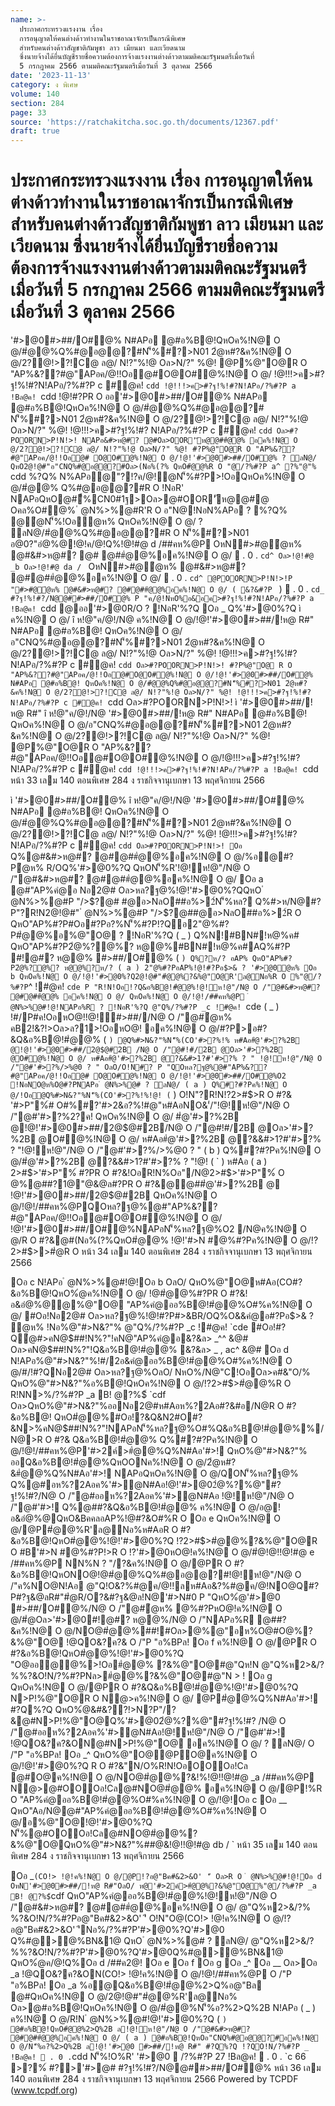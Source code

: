 ```yaml
---
name: >-
  ประกาศกระทรวงแรงงาน เรื่อง
  การอนุญาตให้คนต่างด้าวทำงานในราชอาณาจักรเป็นกรณีพิเศษ
  สำหรับคนต่างด้าวสัญชาติกัมพูชา ลาว เมียนมา และเวียดนาม
  ซึ่งนายจ้างได้ยื่นบัญชีรายชื่อความต้องการจ้างแรงงานต่างด้าวตามมติคณะรัฐมนตรีเมื่อวันที่
  5 กรกฎาคม 2566 ตามมติคณะรัฐมนตรีเมื่อวันที่ 3 ตุลาคม 2566
date: '2023-11-13'
category: ง พิเศษ
volume: 140
section: 284
page: 33
source: 'https://ratchakitcha.soc.go.th/documents/12367.pdf'
draft: true
---
```


# ประกาศกระทรวงแรงงาน เรื่อง การอนุญาตให้คนต่างด้าวทำงานในราชอาณาจักรเป็นกรณีพิเศษ สำหรับคนต่างด้าวสัญชาติกัมพูชา ลาว เมียนมา และเวียดนาม ซึ่งนายจ้างได้ยื่นบัญชีรายชื่อความต้องการจ้างแรงงานต่างด้าวตามมติคณะรัฐมนตรีเมื่อวันที่ 5 กรกฎาคม 2566 ตามมติคณะรัฐมนตรีเมื่อวันที่ 3 ตุลาคม 2566

'#>@0#>##/O#@% N#APอ @#อ%B@!QหOค%!N@ O @/#ํ@@%Q%#@อ@@?#N'็%#?>N01 2ํ@ห#?&ค%!N@ O @/2?@!>?!C@ ล@/ N!?"%!@ Oล>N/?" %@! @P%@"O@R O "AP%&??#@"APอค/@!!Oอ@#O@O#@%!N@ O @/ !@!!!>ค>#?ฐ!%!#?N!APอ/?%#?P c #@ค! `cdd !@!!!>ค>#?ฐ!%!#?N!APอ/?%#?P a !Bล@ค! `cdd !@!#?PR O ออ'#>@0#>##/O#@% N#APอ @#อ%B@!QหOค%!N@ O @/#ํ@@%Q%#@อ@@?# N'็%#?>N01 2ํ@ห#?&ค%!N@ O @/2?@!>?!C@ ล@/ N!?"%!@ Oล>N/?" %@! !@!!!>ค>#?ฐ!%!#? N!APอ/?%#?P c #@ค! `cdd Oล>#?POORN>P!N!>! NAPอ&#>ห@#? @#Oล>OOR'ัห@@##ํ@@% อค%!N@ O @/2?@!>?!C@ ล@/ N!?"%!@ Oล>N/?" %@! #?P%@"O@R O "AP%&??#@"APอค/@!!Oอ@# O@O#@%!N@ O @/!@!'#>@0#>##/O#@% ? ลN@/ QหO2@!@#"อ"CNQ%#@อ@@?#Oล>(Nอ%(?% QหO#ํ@@%R O "@/?%#?P a^ ?%"@"% `cdd %?Q% N%APอ@"?!?ค/@!ํ@N'็%#?P>!OอQหOค%!N@ O @/#ํ@@% Q%#@อ@@?#R O !NอR' NAPอQหO@#ื้%CN0#1ฐ>Oล>@#OOR'ัห@@#@ Oคล%O#@% ํ @N%>%@#R'R O อ"N@!NอN%APอ ? %?Q% @ํ@N'็%!Oอํ@ห% QหOค%!N@ O @/ ? ลN@/#ํ@@%Q%#@อ@@?#R O N'็%#?>N01 อ@0?"อํ@%@!@!ค/@!Q%!@!#@ d /##คห%@P OหN#>#@ํ@ห% @#&#>ห@#? @# @##ํ@@%อค%!N@ O @/  . 0 . `cd^ Oล>!@!#@ _b Oล>!@!#@ da / ` OหN#>#@ํ@ห% @#&#>ห@#? @#@##ํ@@%อค%!N@ O @/  . 0 . `cd^ @POORN>P!N!>!P "#>#@ํ@ห% @#&#>ห@#? @#@##ํ@@%อค%!N@ O @/ ( &?&#?P ` )  . 0 . `cd_ #?ฐ!%!#?/N@@##>##/O#@% P "ค/@!NหO%อ&อค>#?ฐ!%!#?N!APอ/?%#?P a !Bล@ค! `cdd @ออ'#>@0R/O ? !NอR'%?Q Oอ _ Q%'#>@0%?Q ì ค%!N@ O @/ î ห!@"ค/@!/N@ ค%!N@ O @/!@!'#>@0#>##/!ห@ R#" N#APอ @#อ%B@! QหOค%!N@ O @/อ"CNQ%#@อ@@?#N'็%#?>N01 2ํ@ห#?&ค%!N@ O @/2?@!>?!C@ ล@/ N!?"%!@ Oล>N/?" %@! !@!!!>ค>#?ฐ!%!#?N!APอ/?%#?P c #@ค! `cdd Oล>#?POORN>P!N!>! #?P%@"O@ R O "AP%&??#@"APอค/@!!Oอ@#O@O#@%!N@ O @/!@!'#>@0#>##/O#@% N#APอ @#อ%B@! QหOค%!N@ O @/#ํ@@%Q%#@อ@@?#N'็%#?>N01 2ํ@ห#?&ค%!N@ O @/2?@!>?!C@ ล@/ N!?"%!@ Oล>N/?" %@! !@!!!>ค>#?ฐ!%!#?N!APอ/?%#?P c #@ค! `cdd Oล>#?POORN>P!N!>! ì '#>@0#>##/!ห@ R#" î ห!@"ค/@!/N@ '#>@0#>##/!ห@ R#" N#APอ @#อ%B@! QหOค%!N@ O @/อ"CNQ%#@อ@@?#N'็%#?>N01 2ํ@ห#?&ค%!N@ O @/2?@!>?!C@ ล@/ N!?"%!@ Oล>N/?" %@! @P%@"O@R O "AP%&??#@"APอค/@!!Oอ@#O@O#@%!N@ O @/!@!!!>ค>#?ฐ!%!#? N!APอ/?%#?P c #@ค! `cdd !@!!!>ค>#?ฐ!%!#?N!APอ/?%#?P a !Bล@ค! `cdd หน้า 33 เลม 140 ตอนพิเศษ 284 ง ราชกิจจานุเบกษา 13 พฤศจิกายน 2566

ì '#>@0#>##/O#@% î ห!@"ค/@!/N@ '#>@0#>##/O#@% N#APอ @#อ%B@! QหOค%!N@ O @/#ํ@@%Q%#@อ@@?#N'็%#?>N01 2ํ@ห#?&ค%!N@ O @/2?@!>?!C@ ล@/ N!?"%!@ Oล>N/?" %@! !@!!!>ค>#?ฐ!%!#?N!APอ/?%#?P c #@ค! `cdd Oล>#?POORN>P!N!>! Oอ ` Q%@#&#>ห@#? @#@##ํ@@%อค%!N@ O @/%อ@#?Pํ@ห% R/OQ%'#>@0%?Q QหON'็%R'!@!ห!@"/N@ O /"@#&#>ห@#? @#@##ํ@@%อค%!N@ O @/ Oอ a @#"AP%คํ@อ Nอ2@# Oล>หล?ฐ@%!@!'#>@0%?QQหO ํ @N%>%@#P "/>$?@# #@อ>NลO##อ%>2์N'็%หล? Q%#>ห/N@#?P"?R!N2@!@#" ํ @N%>%@#P "/>$?@##@อ>NลO##อ%>2์R O QหO"AP%#?P#Oอ#?Pอ?%N'็%#?P!?Qอ2"@%#?P#ํ@@%อ%@"O@ ? !NอR'%?Q ( _ ) Q%N!#BN#!ห@%ค# QหO"AP%#?P2ํ@%?@%? ห@@%#BN#!ห@%ค#AQ%#?P #!@#? ห@@% #>##/O#@% ( ` ) Q%?ห/? อAP% QหO"AP%#?P2ํ@%?@%? ห@@%?ห/? ( a ) 2"@%#?PอAP%!@!#?Pอ$>& ? '#>@0ํ@ห% Oอ b QหOค%!N@ O @/!@!'#>@0%?Q2@!@#"#ํ@@%?&%@"O@R'ล@Nอ%R O %"@/?%#?P `^ !#@ค! `cde P "R!N!Oอ!?Q&อ%B@!#ํ@@%!@!ห!@"/N@ O /"@#&#>ห@#? @#@##ํ@@% อค%!N@ O @/ QหOค%!N@ O @/!@!/##คห%@P ํ @N%>%@#!@!NAPอ%R ? !NอR'%?Q @"Q%/?%#?P _c !#@ค! `cde ( _ ) !#/P#ค!OอหO@!!@!#>##//N@ O /"@#ํ@ห% คB2!&?!>Oล>ล?1>!OอหO@! อค%!N@ O @/#?P>อ#?&Q&อ%B@!#ํ@@% ( ` ) @Q%#>N&?"%N'็%(CO'#>?%!% ห#Aอ#ํ@'#>?%2B @!@!'#>@0#>##/2@$@#2B /N@ O /"@#!#/2B @Oล>'#>?%2B @O#@%!N@ O @/ ห#Aอ#ํ@'#>?%2B @?&&#>1?#'#>?% ? " !@!ห!@"/N@ O /"@#'#>?%/>%@0 ? " OลO/O!N#? P "QOหล?ฐ@%@#"AP%&??#@"APอค/@!!Oอ@# O@O#@%!N@ O @/!@!'#>@0#>##/O#@%O2 !NอNO@ห%O@#?PNAPอ ํ @N%>%@# ? ลN@/ ( a ) Q%#?#?Pค%!N@ O @/!Oอ@Q%#>N&?"%N'็%(CO'#>?%!%!@! ( ` ) O!N"?R!N!?2>#$>R O #?& '#>P"%์# O#%#?'#>2&อ?%!#@"ห#AอNO&'่/"!@!ห!@"/N@ O /"@#'#>?%2?ค! QหOค%!N@ O @/ #ํ@'#>?%2B @!@!'#>@0#>##/2@$@#2B/N@ O /"@#!#/2B @Oล>'#>?%2B @O#@%!N@ O @/ ห#Aอ#ํ@'#>?%2B @?&&#>1?#'#>?% ? "!@!ห!@"/N@ O /"@#'#>?%/>%@0 ? " ( b ) Q%#?#?Pค%!N@ O @/#ํ@'#>?%2B @?&&#>1?#'#>?% ? "!@! ( ` ) ห#Aอ ( a ) 2>#$>'#>P"%์ #?PR O #?&!OอR!N%Oอ"/N@2>#$>'#>P"%์ O @%@##?1@"@&@ล#?PR O #?&@@##ํ@'#>?%2B @ !@!'#>@0#>##/2@$@#2B QหOค%!N@ O @/!@!/##คห%@PQOหล?ฐ@%@#"AP%&??#@"APอค/@!!Oอ@#O@O#@%!N@ O @/ !@!'#>@0#>##/O#@%NAPอN'็%หล?ฐ@%O2 /N@ค%!N@ O @/R O #?&@#(Nอ%(?%QหO#ํ@@% !@!'#>N #@%#?Pค%!N@ O @/!?2>#$>>#ํ@R O หน้า 34 เลม 140 ตอนพิเศษ 284 ง ราชกิจจานุเบกษา 13 พฤศจิกายน 2566

Oอ c N!APอ ํ @N%>%@#!@!Oอ b OลO/ QหO%@"O@ห#Aอ(CO#?&อ%B@!QหO%ํ@ค%!N@ O @/ !@#ํ@@%#?PR O #?&!อ&อํ@%@@%@"O@ "AP%คํ@ออ%B@!#ํ@@%O#%ค%!N@ O @/ #Oอ!Nอ2@# Oล>หล?ฐ@%!@!#?P#>&BR/OQ%O&&คํ@อ#?Pอ$>& ? ํ@ห% !Nอ%@"#>N&?"% @"Q%/?%#?P _c !#@ค! `cde #Oอ!#?Qํ@#>คN@$##!N%?"!คN@"AP%คํ@อ&?&ล> _^^ &@# Oล>คN@$##!N%?"!Q&อ%B@!#ํ@@% &?&ล> _ , ac^ &@# Oอ d N!APอ%@"#>N&?"%!#/2อ&คํ@ออ%B@!#ํ@@%O#%ค%!N@ O @/#/!#?QNอ2@# Oล>หล?ฐ@%OลO/ NหO%/N@"C!OอOล>ค#&"O/% QหO%@"#>N&?"%อ%B@!QหOค%!N@ O @/!?2>#$>#ํ@@%R O R!NN>%/?%#?P _a B! @?%$์ `cdf Oล>QหO%@"#>N&?"%ออNอ2@#ห#Aอห%?2Aอ#?&#อ/N@R O #?&อ%B@! QหO#ํ@@%#Oอ!?&Q&N2#O#?&N>%คN@$##!N%?"!NAPอN'็%หล?ฐ@%O#%Q&อ%B@!#ํ@@%%/N@>R O #?& Q&อ%B@!#ํ@@% Q%#?#?Pค%!N@ O @/!@!/##คห%@P'#>2ค์>#ํ@@%Q%N#Aอ'#>! QหO%@"#>N&?"% ออQ&อ%B@!#ํ@@%QหOONค%!N@ O @/2ํ@ห#?&#ํ@@%Q%N#Aอ'#>! NAPอQหOค%!N@ O @/QON'็%หล?ฐ@% Q%@#อห%?2Aอค%'#>ํ@N#Aอ!@!'#>@02ํ@%?%@"#?ฐ!%!#?/N@ O /"@#ออห%?2Aอค%'#>ํ@N#Aอ !@!ห!@"/N@ O /"@#'#>! Q%@##?&Q&อ%B@!#ํ@@% ค%!N@ O @/อ@!อ&อํ@%@QหO&BคคลอAP%!@#?&O#%R O Oอ e QหOค%!N@ O @/@P#ํ@@%R'ล@Nอ%ห#AอR O #?&อ%B@!QหO#ํ@@%!@!'#>@0%?Q !?2>#$>#ํ@@%?&%@"O@R O #B'#>N #@%#?P!>R O !?'#>@0หO@!ค%!N@ O @/#ํ@!@!!@!#@ e /##คห%@P NN%N ? "/?&ค%!N@ O @/@PR O #?&อ%B@!QหONO@!@#ํ@@%Q%#@อ@@?#!@!ห!@"/N@ O /"ค%NO@N!Aอ @"Q!O&?%#@ค/@!!ลห#Aอ&?%#@ค/@!NO@Q#?P#?ฐ&@ลR#"#ํ@R/O?&#?ฐ&@ล!N@'#>N#0 P "QหO%ํ@'#>@0 #>##/O#@%/N@ O /"@#ํ@ห% @%#?PหO@!ค%!N@ O @/#ํ@Oล>'#>@0#!@#? ห@@%/N@ O /"NAPอ%R @##?&ค%!N@ O @/NO@#ํ@@%##!#Oล>@%@"อห%O@#O@%?&%@"O@ !@QO&?ค?& O /"P "อ%BPล! Oอ f ค%!N@ O @/@PR O #?&อ%B@!QหO#ํ@@%!@!'#>@0%?Q "O@ออ@@%>!Oอ#ํ@@% ?&%@"O@#@"Qห!N @"Q%ห2>&/?%%?&O!N/?%#?PNล>#ํ@@%?&%@"O@#@"N > ! Oอ g QหOค%!N@ O @/@PR O #?&Q&อ%B@!#ํ@@%!@!'#>@0%?Q N>P!%@"O@R O N@>ค%!N@ O @/ @P#ํ@@%Q%N#Aอ'#>! #?Q%?Q QหO%ํ@&#&??!>N?P"/?&@#N>P!%@"O@Q%'#>@02ํ@%?%@"#?ฐ!%!#? /N@ O /"@#ออห%?2Aอค%'#>ํ@N#Aอ!@!ห!@"/N@ O /"@#'#>! !@QO&?ค?&ON@#N>P!%@"O@ อค%!N@ O @/ ? ลN@/ O /"P "อ%BPล! Oอ _^ QหO%@"O@@PO@ค%!N@ O @/!@!'#>@0%?Q R O #?&"N/O%R!N!OอOOOอ!Cล @#O@ค%!N@ O @/NO@#ํ@@%?&!%!@!!@!#@ _a /##คห%@P N@>@#OOOอ!Cล@#NO@#ํ@@% อค%!N@ O @/@P!%R O "AP%คํ@ออ%B@!#ํ@@%O#%ค%!N@ O @/!@!Oอ c Oอ __ QหO"Aอ/N@@#"AP%คํ@ออ%B@!#ํ@@%O#%ค%!N@ O @/อ%@"O@!@!'#>@0%?Q N'็%@#OOOอ!Cล@#NO@#ํ@@%?&%@"O@QหO%@"#>N&?"%##@&!@!!@!#@ db / ` หน้า 35 เลม 140 ตอนพิเศษ 284 ง ราชกิจจานุเบกษา 13 พฤศจิกายน 2566

Oอ _` (CO!> !@!ค%!N@ O @/@P!?อ@"Bค#&2>&O' 'ี Oล>R O ํ @N%>%@#!@!Oอ d OหN'#>@0#>##/!ห@ R#"OลO/ ห@'#>2ค์>#ํ@@%?&%@"O@%"@/?%#?P _a B! @?%$์ `cdf QหO"AP%คํ@ออ%B@!#ํ@@%!@!ห!@"/N@ O /"@#&#>ห@#? @#@##ํ@@%อค%!N@ O @/ @"Q%ห2>&/?% %?&O!N/?%#?Pอ@"Bค#&2>&O' 'ี O!N"O@(CO!> !@!ค%!N@ O @/!?อ@"Bค#&2>&O' 'ีNอ%/?%#?P'#>@0%?Q'#>@0 Q%#@>@%BN&1@ QหO ํ @N%>%@# ? ลN@/ @"Q%ห2>&/?%%?&O!N/?%#?P'#>@0%?Q'#>@0Q%#@>@%BN&1@ QหO%ํ@ค/@!Q%Oอ d /##ค2@! Oอ e Oอ f Oอ g Oอ _^ Oอ __ Oล>Oอ _a !@QO&?ค?&ON(CO!> !@!ค%!N@ O @/!@!/##คห%@P O /"P "อ%BPล! Oอ _a %อ@Q&อ%B@!#ํ@@%2>Q%อ@"Bล @#QหOค%!N@ O @/2@!@#"#ํ@@%R'ล@Nอ% Oล>@#อ%B@!QหOค%!N@ O @/#ํ@@%N'็%อ?%2>Q%2B N!APอ ( _ ) ค%!N@ O @/R!N ํ @N%>%@#!@!'#>@0%?Q ( ` ) @#อ%B@!QหO#ํ@@%2>Q%2B ล!@!ห!@"/N@ O /"@#&#>ห@#? @#@##ํ@@%อค%!N@ O @/ ( a ) @#อ%B@!QหOอ"CNQ%#@อ@@?#อค%!N@ O @/N'็%อ?%2>Q%2B ล!@!'#>@0 #>##/!ห@ R#" #?Q%?Q !?QO!N/?%#?P _ !Bล@ค!  . 0 . `cdd N'็%!O%R' '#>@0  /?%#?P 27 !Bล@ค!  . 0 . `c 66 >?%์ #?>'#>@# #?ฐ!%!#?/N@@##>##/O#@% หน้า 36 เลม 140 ตอนพิเศษ 284 ง ราชกิจจานุเบกษา 13 พฤศจิกายน 2566 Powered by TCPDF (www.tcpdf.org)

